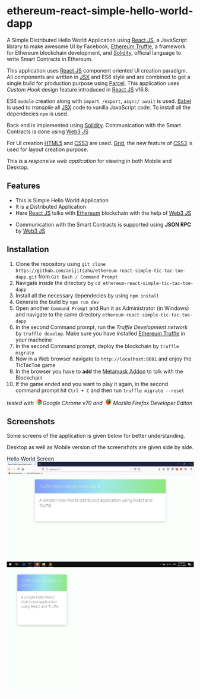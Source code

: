 # ethereum-react-simple-hello-world-dapp
A Simple Distributed Hello World Application using [React JS](https://reactjs.org/docs/getting-started.html), a JavaScript library to make awesome UI by Facebook, [Ethereum Truffle](https://www.trufflesuite.com/), a framework for Ethereum blockchain development, and [Solidity](https://solidity.readthedocs.io/en/v0.6.2/), official language to write Smart Contracts in Ethereum.

This application uses [React JS](https://reactjs.org/docs/getting-started.html) component oriented UI creation paradigm. All components are written in [JSX](https://reactjs.org/docs/jsx-in-depth.html) and ES6 style and are
combined to get a single build for production purpose using [Parcel](https://parceljs.org/). This application uses *Custom Hook* design feature introduced in [React JS](https://reactjs.org/docs/getting-started.html) v16.8. 

ES6 `module` creation along with `import /export`, `async/ await` is used. [Babel](https://babeljs.io/docs/en/babel-preset-react) is used to *transpile* all [JSX](https://reactjs.org/docs/jsx-in-depth.html) code to vanilla JavaScript code. To install all the dependecies `npm` is used.

Back end is implemented using [Solidity](https://solidity.readthedocs.io/en/v0.6.2/). Communication with the Smart Contracts is done using [Web3 JS](https://web3js.readthedocs.io/en/v1.2.6/)


For UI creation [HTML5](https://www.w3schools.com/html/html5_intro.asp) and [CSS3](https://www.w3schools.com/css/) are used. [Grid](https://developer.mozilla.org/en-US/docs/Web/CSS/CSS_Grid_Layout), the new feature of [CSS3](https://www.w3schools.com/css/) is used for layout creation purpose.

This is a *responsive web application* for viewing in both Mobile and Desktop.


## Features
<ul>
 <li> This is Simple Hello World Application </li>
 <li> It is a Distributed Application </li>
 <li> Here <a href ="https://reactjs.org/docs/getting-started.html">React JS</a> talks with <a href="https://ethereum.org/">Ethereum</a> blockchain with the help of <a href="https://web3js.readthedocs.io/en/v1.2.6/">Web3 JS</a></li>
</ul>
 
<ul>
 <li> Communication with the Smart Contracts is supported using <b>JSON RPC</b> by <a href="https://web3js.readthedocs.io/en/v1.2.6/">Web3 JS</a>  
</ul>  

## Installation

1. Clone the repository using `git clone https://github.com/anijitsahu/ethereum-react-simple-tic-tac-toe-dapp.git` from `Git Bash / Command Prompt`
2. Navigate inside the directory by `cd ethereum-react-simple-tic-tac-toe-dapp`
3. Install all the necessary dependecies by using `npm install` 
4. Generate the build by `npm run dev` 
5. Open another `Command Prompt` and Run it as Administrator (in Windows)  and navigate to the same directory `ethereum-react-simple-tic-tac-toe-dapp`
6. In the second Command prompt, run the *Truffle Development network* by `truffle develop`. Make sure you have installed <a href="https://www.trufflesuite.com/">Ethereum Truffle</a> in your macheine 
7. In the second Command prompt, deploy the blockchain by `truffle migrate`
8. Now in a Web browser navigate to `http://localhost:8081` and enjoy the TicTacToe game
9. In the browser you have to <b>add</b> the <a href="https://metamask.io/">Metamask Addon</a> to talk with the Blockchain
10. If the game ended and you want to play it again, in the second command prompt hit `Ctrl + C` and then run `truffle migrate --reset`

 
*tested with <img src="screenshots/chrome.png" width="20px" title="Google Chrome">Google Chrome v70 and <img src="screenshots/firefox.png" width="25px" title="Firefox Developer edition">Mozilla Firefox Developer Editon*  

## Screenshots

Some screens of the application is given below for better understanding. 

Desktop as well as Mobile version of the screenshots are given side by side.

<p> Hello World Screen <br/> 
 <img src="screenshots/desktop 1.png" width="590px" title="Hello World screen"/>
 <img src="screenshots/mobile 1.png" width="190px" title="Hello World screen"/> 
</p>
 
 



